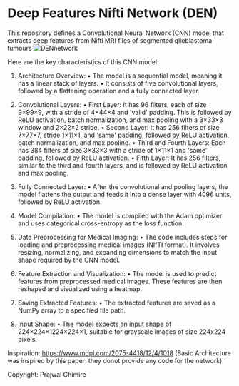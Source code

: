 # Deep Features Nifti Network (DEN)
This repository defines a Convolutional Neural Network (CNN) model that extracts deep features from Nifti MRI files of segmented glioblastoma tumours
![DENnetwork](https://github.com/prazg/Deep-Features-Nifti-Network-DEN/assets/107046434/960b9016-a6d6-45d0-820d-73375297e4d8)

Here are the key characteristics of this CNN model:
1.	Architecture Overview:
•	The model is a sequential model, meaning it has a linear stack of layers.
•	It consists of five convolutional layers, followed by a flattening operation and a fully connected layer.

3.	Convolutional Layers:
•	First Layer: It has 96 filters, each of size 9×99×9, with a stride of 4×44×4 and 'valid' padding. This is followed by ReLU activation, batch normalization, and max pooling with a 3×33×3 window and 2×22×2 stride.
•	Second Layer: It has 256 filters of size 7×77×7, stride 1×11×1, and 'same' padding, followed by ReLU activation, batch normalization, and max pooling.
•	Third and Fourth Layers: Each has 384 filters of size 3×33×3 with a stride of 1×11×1 and 'same' padding, followed by ReLU activation.
•	Fifth Layer: It has 256 filters, similar to the third and fourth layers, and is followed by ReLU activation and max pooling.

4.	Fully Connected Layer:
•	After the convolutional and pooling layers, the model flattens the output and feeds it into a dense layer with 4096 units, followed by ReLU activation.

5.	Model Compilation:
•	The model is compiled with the Adam optimizer and uses categorical cross-entropy as the loss function.

6.	Data Preprocessing for Medical Imaging:
•	The code includes steps for loading and preprocessing medical images (NIfTI format). It involves resizing, normalizing, and expanding dimensions to match the input shape required by the CNN model.

7.	Feature Extraction and Visualization:
•	The model is used to predict features from preprocessed medical images. These features are then reshaped and visualized using a heatmap.

8.	Saving Extracted Features:
•	The extracted features are saved as a NumPy array to a specified file path.

9.	Input Shape:
•	The model expects an input shape of 224×224×1224×224×1, suitable for grayscale images of size 224x224 pixels.

Inspiration: https://www.mdpi.com/2075-4418/12/4/1018 (Basic Architecture was inspired by this paper: they donot provide any code for the network)


Copyright: Prajwal Ghimire
